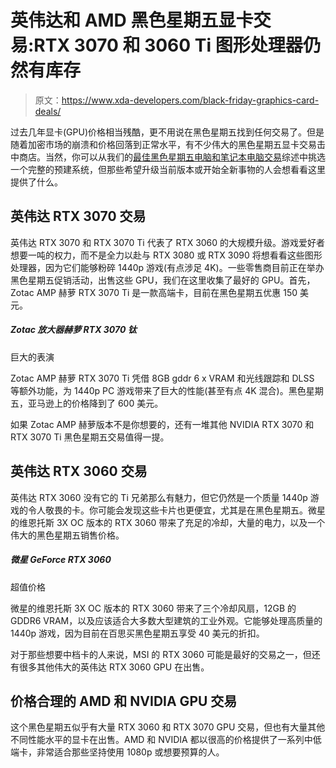 # 英伟达和 AMD 黑色星期五显卡交易:RTX 3070 和 3060 Ti 图形处理器仍然有库存

> 原文：<https://www.xda-developers.com/black-friday-graphics-card-deals/>

过去几年显卡(GPU)价格相当残酷，更不用说在黑色星期五找到任何交易了。但是随着加密市场的崩溃和价格回落到正常水平，有不少伟大的黑色星期五显卡交易击中商店。当然，你可以从我们的[最佳黑色星期五电脑和笔记本电脑交易](https://www.xda-developers.com/best-black-friday-pc-gaming-deals/)综述中挑选一个完整的预建系统，但那些希望升级当前版本或开始全新事物的人会想看看这里提供了什么。

## 英伟达 RTX 3070 交易

英伟达 RTX 3070 和 RTX 3070 Ti 代表了 RTX 3060 的大规模升级。游戏爱好者想要一吨的权力，而不是全力以赴与 RTX 3080 或 RTX 3090 将想看看这些图形处理器，因为它们能够粉碎 1440p 游戏(有点涉足 4K)。一些零售商目前正在举办黑色星期五促销活动，出售这些 GPU，我们在这里收集了最好的 GPU。首先，Zotac AMP 赫萝 RTX 3070 Ti 是一款高端卡，目前在黑色星期五优惠 150 美元。

##### Zotac 放大器赫萝 RTX 3070 钛

巨大的表演

Zotac AMP 赫萝 RTX 3070 Ti 凭借 8GB gddr 6 x VRAM 和光线跟踪和 DLSS 等额外功能，为 1440p PC 游戏带来了巨大的性能(甚至有点 4K 混合)。黑色星期五，亚马逊上的价格降到了 600 美元。

如果 Zotac AMP 赫萝版本不是你想要的，还有一堆其他 NVIDIA RTX 3070 和 RTX 3070 Ti 黑色星期五交易值得一提。

## 英伟达 RTX 3060 交易

英伟达 RTX 3060 没有它的 Ti 兄弟那么有魅力，但它仍然是一个质量 1440p 游戏的令人敬畏的卡。你可能会发现这些卡片也更便宜，尤其是在黑色星期五。微星的维恩托斯 3X OC 版本的 RTX 3060 带来了充足的冷却，大量的电力，以及一个伟大的黑色星期五销售价格。

##### 微星 GeForce RTX 3060

超值价格

微星的维恩托斯 3X OC 版本的 RTX 3060 带来了三个冷却风扇，12GB 的 GDDR6 VRAM，以及应该适合大多数大型建筑的工业外观。它能够处理高质量的 1440p 游戏，因为目前在百思买黑色星期五享受 40 美元的折扣。

对于那些想要中档卡的人来说，MSI 的 RTX 3060 可能是最好的交易之一，但还有很多其他伟大的英伟达 RTX 3060 GPU 在出售。

## 价格合理的 AMD 和 NVIDIA GPU 交易

这个黑色星期五似乎有大量 RTX 3060 和 RTX 3070 GPU 交易，但也有大量其他不同性能水平的显卡在出售。AMD 和 NVIDIA 都以很高的价格提供了一系列中低端卡，非常适合那些坚持使用 1080p 或想要预算的人。